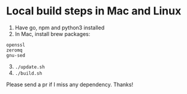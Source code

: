 # Local build steps in Mac and Linux
1. Have go, npm and python3 installed
2. In Mac, install brew packages:
```
openssl
zeromq
gnu-sed
```
3. `./update.sh`
4. `./build.sh`

Please send a pr if I miss any dependency. Thanks!
